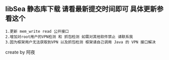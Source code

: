 ## libSea 静态库下载 请看最新提交时间即可 具体更新参看这个

	1.更新 mem_write read 公开接口
	2.增加对root用户的VPN检测 和 抓包检测 如需对其他软件禁止 请联系我
	3.因为框架用户无法获取到VPN 以及抓包检测 框架请自己调用 Java 的 VPN 接口解决
create by 阿夜
